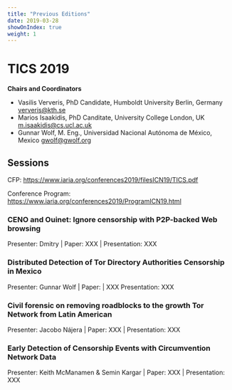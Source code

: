 ```yaml
---
title: "Previous Editions"
date: 2019-03-28
showOnIndex: true
weight: 1
---
```


# TICS 2019

**Chairs and Coordinators**

* Vasilis Ververis, PhD Candidate, Humboldt University Berlin, Germany ververis@kth.se
* Marios Isaakidis, PhD Canditate, University College London, UK m.isaakidis@cs.ucl.ac.uk
* Gunnar Wolf,  M. Eng., Universidad Nacional Autónoma de México, Mexico gwolf@gwolf.org


## Sessions

CFP: https://www.iaria.org/conferences2019/filesICN19/TICS.pdf

Conference Program: https://www.iaria.org/conferences2019/ProgramICN19.html

### CENO and Ouinet: Ignore censorship with P2P-backed Web browsing

Presenter: Dmitry | Paper: XXX | Presentation: XXX

### Distributed Detection of Tor Directory Authorities Censorship in Mexico

Presenter: Gunnar Wolf | Paper: | XXX Presentation: XXX

### Civil forensic on removing roadblocks to the growth Tor Network from Latin American

Presenter: Jacobo Nájera | Paper: XXX | Presentation: XXX

### Early Detection of Censorship Events with Circumvention Network Data

Presenter: Keith McManamen & Semin Kargar | Paper: XXX | Presentation: XXX
